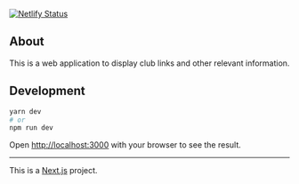 [![Netlify Status](https://api.netlify.com/api/v1/badges/6b8e05d3-8d6a-47a1-8f76-9e00735f1c31/deploy-status)](https://app.netlify.com/sites/clublinks/deploys)

## About

This is a web application to display club links and other relevant information.

## Development

```bash
yarn dev
# or
npm run dev
```

Open [http://localhost:3000](http://localhost:3000) with your browser to see the result.

---

This is a [Next.js](https://nextjs.org/docs) project.
